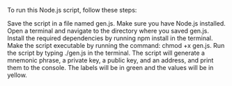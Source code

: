 To run this Node.js script, follow these steps:

Save the script in a file named gen.js.
Make sure you have Node.js installed.
Open a terminal and navigate to the directory where you saved gen.js.
Install the required dependencies by running npm install in the terminal.
Make the script executable by running the command: chmod +x gen.js.
Run the script by typing ./gen.js in the terminal.
The script will generate a mnemonic phrase, a private key, a public key, and an address, and print them to the console. The labels will be in green and the values will be in yellow.